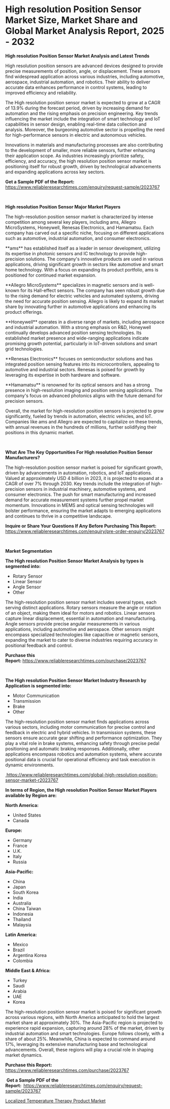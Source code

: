 <p><h1>High resolution Position Sensor Market Size, Market Share and Global Market Analysis Report, 2025 - 2032</h1></p><p><strong>High resolution Position Sensor Market Analysis and Latest Trends</strong></p>
<p><p>High resolution position sensors are advanced devices designed to provide precise measurements of position, angle, or displacement. These sensors find widespread application across various industries, including automotive, aerospace, industrial automation, and robotics. Their ability to deliver accurate data enhances performance in control systems, leading to improved efficiency and reliability.</p><p>The High resolution position sensor market is expected to grow at a CAGR of 13.9% during the forecast period, driven by increasing demand for automation and the rising emphasis on precision engineering. Key trends influencing the market include the integration of smart technology and IoT capabilities in sensor design, enabling real-time data collection and analysis. Moreover, the burgeoning automotive sector is propelling the need for high-performance sensors in electric and autonomous vehicles.</p><p>Innovations in materials and manufacturing processes are also contributing to the development of smaller, more reliable sensors, further enhancing their application scope. As industries increasingly prioritize safety, efficiency, and accuracy, the high resolution position sensor market is positioning itself for robust growth, driven by technological advancements and expanding applications across key sectors.</p></p>
<p><strong>Get a Sample PDF of the Report:&nbsp;</strong> <a href="https://www.reliableresearchtimes.com/enquiry/request-sample/2023767?utm_campaign=3034&utm_medium=2&utm_source=Github&utm_content=ia&utm_term=29032025&utm_id=high-resolution-position-sensor">https://www.reliableresearchtimes.com/enquiry/request-sample/2023767</a></p>
<p>&nbsp;</p>
<p><strong>High resolution Position Sensor Major Market Players</strong></p>
<p><p>The high-resolution position sensor market is characterized by intense competition among several key players, including ams, Allegro MicroSystems, Honeywell, Renesas Electronics, and Hamamatsu. Each company has carved out a specific niche, focusing on different applications such as automotive, industrial automation, and consumer electronics.</p><p>**ams** has established itself as a leader in sensor development, utilizing its expertise in photonic sensors and IC technology to provide high-precision solutions. The company's innovative products are used in various applications, driving significant growth in sectors like automotive and smart home technology. With a focus on expanding its product portfolio, ams is positioned for continued market expansion.</p><p>**Allegro MicroSystems** specializes in magnetic sensors and is well-known for its Hall-effect sensors. The company has seen robust growth due to the rising demand for electric vehicles and automated systems, driving the need for accurate position sensing. Allegro is likely to expand its market share by innovating further in automotive applications and enhancing its product offerings.</p><p>**Honeywell** operates in a diverse range of markets, including aerospace and industrial automation. With a strong emphasis on R&D, Honeywell continually develops advanced position sensing technologies. Its established market presence and wide-ranging applications indicate promising growth potential, particularly in IoT-driven solutions and smart grid technologies.</p><p>**Renesas Electronics** focuses on semiconductor solutions and has integrated position sensing features into its microcontrollers, appealing to automotive and industrial sectors. Renesas is poised for growth by leveraging its expertise in both hardware and software.</p><p>**Hamamatsu** is renowned for its optical sensors and has a strong presence in high-resolution imaging and position sensing applications. The company's focus on advanced photonics aligns with the future demand for precision sensors.</p><p>Overall, the market for high-resolution position sensors is projected to grow significantly, fueled by trends in automation, electric vehicles, and IoT. Companies like ams and Allegro are expected to capitalize on these trends, with annual revenues in the hundreds of millions, further solidifying their positions in this dynamic market.</p></p>
<p>&nbsp;</p>
<p><strong>What Are The Key Opportunities For High resolution Position Sensor Manufacturers?</strong></p>
<p><p>The high-resolution position sensor market is poised for significant growth, driven by advancements in automation, robotics, and IoT applications. Valued at approximately USD 4 billion in 2023, it is projected to expand at a CAGR of over 7% through 2030. Key trends include the integration of high-precision sensors in industrial machinery, automotive systems, and consumer electronics. The push for smart manufacturing and increased demand for accurate measurement systems further propel market momentum. Innovations in MEMS and optical sensing technologies will bolster performance, ensuring the market adapts to emerging applications and continues to thrive in a competitive landscape.</p></p>
<p><strong>Inquire or Share Your Questions If Any Before Purchasing This Report:</strong> <a href="https://www.reliableresearchtimes.com/enquiry/pre-order-enquiry/2023767?utm_campaign=3034&utm_medium=2&utm_source=Github&utm_content=ia&utm_term=29032025&utm_id=high-resolution-position-sensor">https://www.reliableresearchtimes.com/enquiry/pre-order-enquiry/2023767</a></p>
<p>&nbsp;</p>
<p><strong>Market Segmentation</strong></p>
<p><strong>The High resolution Position Sensor Market Analysis by types is segmented into:</strong></p>
<p><ul><li>Rotary Sensor</li><li>Linear Sensor</li><li>Angle Sensor</li><li>Other</li></ul></p>
<p><p>The high-resolution position sensor market includes several types, each serving distinct applications. Rotary sensors measure the angle or rotation of an object, making them ideal for motors and robotics. Linear sensors capture linear displacement, essential in automation and manufacturing. Angle sensors provide precise angular measurements in various applications, including automotive and aerospace. Other sensors might encompass specialized technologies like capacitive or magnetic sensors, expanding the market to cater to diverse industries requiring accuracy in positional feedback and control.</p></p>
<p><strong>Purchase this Report:&nbsp;</strong><a href="https://www.reliableresearchtimes.com/purchase/2023767?utm_campaign=3034&utm_medium=2&utm_source=Github&utm_content=ia&utm_term=29032025&utm_id=high-resolution-position-sensor">https://www.reliableresearchtimes.com/purchase/2023767</a></p>
<p>&nbsp;</p>
<p><strong>The High resolution Position Sensor Market Industry Research by Application is segmented into:</strong></p>
<p><ul><li>Motor Communication</li><li>Transmission</li><li>Brake</li><li>Other</li></ul></p>
<p><p>The high-resolution position sensor market finds applications across various sectors, including motor communication for precise control and feedback in electric and hybrid vehicles. In transmission systems, these sensors ensure accurate gear shifting and performance optimization. They play a vital role in brake systems, enhancing safety through precise pedal positioning and automatic braking responses. Additionally, other applications encompass robotics and automation systems, where accurate positional data is crucial for operational efficiency and task execution in dynamic environments.</p></p>
<p><a href="https://www.reliableresearchtimes.com/global-high-resolution-position-sensor-market-r2023767?utm_campaign=3034&utm_medium=2&utm_source=Github&utm_content=ia&utm_term=29032025&utm_id=high-resolution-position-sensor">&nbsp;https://www.reliableresearchtimes.com/global-high-resolution-position-sensor-market-r2023767</a></p>
<p><strong>In terms of Region, the High resolution Position Sensor Market Players available by Region are:</strong></p>
<p>
    <p> <strong> North America: </strong>
        <ul>
            <li>United States</li>
            <li>Canada</li>
        </ul>
        </p> 
    <p> <strong> Europe: </strong>
        <ul>
            <li>Germany</li>
            <li>France</li>
            <li>U.K.</li>
            <li>Italy</li>
            <li>Russia</li>
        </ul>
        </p> 
    <p> <strong> Asia-Pacific: </strong>
        <ul>
            <li>China</li>
            <li>Japan</li>
            <li>South Korea</li>
            <li>India</li>
            <li>Australia</li>
            <li>China Taiwan</li>
            <li>Indonesia</li>
            <li>Thailand</li>
            <li>Malaysia</li>
        </ul>
        </p> 
    <p> <strong> Latin America: </strong>
        <ul>
            <li>Mexico</li>
            <li>Brazil</li>
            <li>Argentina Korea</li>
            <li>Colombia</li>
        </ul>
        </p> 
    <p> <strong> Middle East & Africa: </strong>
        <ul>
            <li>Turkey</li>
            <li>Saudi</li>
            <li>Arabia</li>
            <li>UAE</li>
            <li>Korea</li>
        </ul>
    </p>
    </p>
<p><p>The high-resolution position sensor market is poised for significant growth across various regions, with North America anticipated to hold the largest market share at approximately 30%. The Asia-Pacific region is projected to experience rapid expansion, capturing around 28% of the market, driven by industrial automation and smart technologies. Europe follows closely, with a share of about 25%. Meanwhile, China is expected to command around 17%, leveraging its extensive manufacturing base and technological advancements. Overall, these regions will play a crucial role in shaping market dynamics.</p></p>
<p><strong>Purchase this Report: </strong><a href="https://www.reliableresearchtimes.com/purchase/2023767?utm_campaign=3034&utm_medium=2&utm_source=Github&utm_content=ia&utm_term=29032025&utm_id=high-resolution-position-sensor">https://www.reliableresearchtimes.com/purchase/2023767</a></p>
<p>&nbsp;<strong>Get a Sample PDF of the Report:&nbsp;&nbsp;</strong><a href="https://www.reliableresearchtimes.com/enquiry/request-sample/2023767?utm_campaign=3034&utm_medium=2&utm_source=Github&utm_content=ia&utm_term=29032025&utm_id=high-resolution-position-sensor">https://www.reliableresearchtimes.com/enquiry/request-sample/2023767</a></p>
<p><strong></strong></p>
<p><p><a href="https://github.com/pidlisseas/Market-Research-Report-List-1/blob/main/localized-temperature-therapy-product-market.md?utm_campaign=3034&utm_medium=2&utm_source=Github&utm_content=ia&utm_term=29032025&utm_id=high-resolution-position-sensor">Localized Temperature Therapy Product Market</a></p></p>